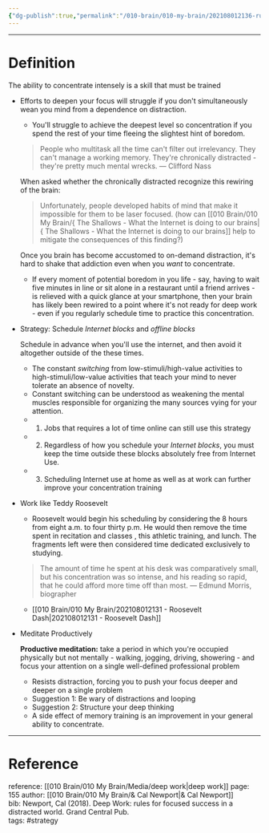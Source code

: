 ```yaml
---
{"dg-publish":true,"permalink":"/010-brain/010-my-brain/202108012136-rule-2-embrace-boredom/","created":"2021-08-01T21:36:44.000-04:00","updated":"2025-03-20T01:28:00.000-04:00"}
---
```


---

# Definition
The ability to concentrate intensely is a skill that must be trained

-   Efforts to deepen your focus will struggle if you don't simultaneously wean you mind from a dependence on distraction.
    
    -   You'll struggle to achieve the deepest level so concentration if you spend the rest of your time fleeing the slightest hint of boredom.
    
    > People who multitask all the time can't filter out irrelevancy. They can't manage a working memory. They're chronically distracted - they're pretty much mental wrecks. —   Clifford Nass
    
    When asked whether the chronically distracted recognize this rewiring of the brain:
    
    > Unfortunately, people developed habits of mind that make it impossible for them to be laser focused. (how can [[010 Brain/010 My Brain/{ The Shallows - What the Internet is doing to our brains\|{ The Shallows - What the Internet is doing to our brains]] help to mitigate the consequences of this finding?)
    
    Once you brain has become accustomed to on-demand distraction, it's hard to shake that addiction even when you _want_ to concentrate.
    
    -   If every moment of potential boredom in you life - say, having to wait five minutes in line or sit alone in a restaurant until a friend arrives - is relieved with a quick glance at your smartphone, then your brain has likely been rewired to a point where it's not ready for deep work - even if you regularly schedule time to practice this concentration.
-   Strategy: Schedule _Internet blocks_ and _offline blocks_
    
    Schedule in advance when you'll use the internet, and then avoid it altogether outside of the these times.
    
    -   The constant _switching_ from low-stimuli/high-value activities to high-stimuli/low-value activities that teach your mind to never tolerate an absence of novelty.
    -   Constant switching can be understood as weakening the mental muscles responsible for organizing the many sources vying for your attention.
    -   1.  Jobs that requires a lot of time online can still use this strategy
    -   2.  Regardless of how you schedule your _Internet blocks_, you must keep the time outside these blocks absolutely free from Internet Use.
    -   3.  Scheduling Internet use at home as well as at work can further improve your concentration training
-   Work like Teddy Roosevelt
    
    -   Roosevelt would begin his scheduling by considering the 8 hours from eight a.m. to four thirty p.m. He would then remove the time spent in recitation and classes , this athletic training, and lunch. The fragments left were then considered time dedicated exclusively to studying.
    
    > The amount of time he spent at his desk was comparatively small, but his concentration was so intense, and his reading so rapid, that he could afford more time off than most. — Edmund Morris, biographer
        
    -  [[010 Brain/010 My Brain/202108012131 - Roosevelt Dash\|202108012131 - Roosevelt Dash]]
        
-   Meditate Productively
    
    **Productive meditation:** take a period in which you're occupied physically but not mentally - walking, jogging, driving, showering - and focus your attention on a single well-defined professional problem
    
    -   Resists distraction, forcing you to push your focus deeper and deeper on a single problem
    -   Suggestion 1: Be wary of distractions and looping
    -   Suggestion 2: Structure your deep thinking
    -   A side effect of memory training is an improvement in your general ability to concentrate.

---

#  Reference

reference: [[010 Brain/010 My Brain/Media/deep work\|deep work]] 
page: 155 
author: [[010 Brain/010 My Brain/& Cal Newport\|& Cal Newport]]  
bib: Newport, Cal (2018). Deep Work: rules for focused success in a distracted world. Grand Central Pub.  
tags: #strategy  